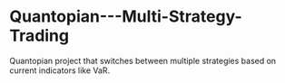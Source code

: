 # Quantopian---Multi-Strategy-Trading
Quantopian project that switches between multiple strategies based on current indicators like VaR. 
